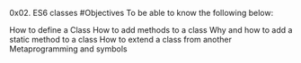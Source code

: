 0x02. ES6 classes
#Objectives
To be able to know the following below:

How to define a Class
How to add methods to a class
Why and how to add a static method to a class
How to extend a class from another
Metaprogramming and symbols
